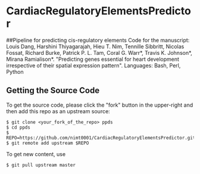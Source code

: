 # CardiacRegulatoryElementsPredictor
##Pipeline for predicting cis-regulatory elements
Code for the manuscript: Louis Dang, Harshini Thiyagarajah, Hieu T. Nim, Tennille Sibbritt, Nicolas Fossat, Richard Burke, Patrick P. L. Tam, Coral G. Warr*, Travis K. Johnson*, Mirana Ramialison*. "Predicting  genes essential for heart development irrespective of their spatial expression pattern".
Languages: Bash, Perl, Python

## Getting the Source Code

To get the source code, please click the "fork" button in the upper-right and then add this repo as an upstream source:

````
$ git clone <your_fork_of_the_repo> ppds
$ cd ppds
$ REPO=https://github.com/nimt0001/CardiacRegulatoryElementsPredictor.git
$ git remote add upstream $REPO
````

To get new content, use 
````
$ git pull upstream master 
````


